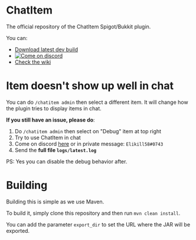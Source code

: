 # ChatItem

The official repository of the ChatItem Spigot/Bukkit plugin.

You can:

- [Download latest dev build](https://nightly.link/dadus33-plugins/ChatItem/workflows/build/v2/ChatItem.jar.zip)
- [ ![Come on discord](https://img.shields.io/badge/chat-on_discord-7289da.svg) ](https://discord.gg/yng5PPf62h)
- [Check the wiki](https://github.com/dadus33-plugins/ChatItem/wiki)

# Item doesn't show up well in chat

You can do `/chatitem admin` then select a different item. It will change how the plugin tries to display items in chat.

**If you still have an issue, please do**:
1) Do `/chatitem admin` then select on "Debug" item at top right
2) Try to use ChatItem in chat
3) Come on discord [here](https://discord.gg/yng5PPf62h) or in private message: `Elikill58#0743`
4) Send the **full file `logs/latest.log`**

PS: Yes you can disable the debug behavior after.

# Building

Building this is simple as we use Maven.

To build it, simply clone this repository and then run `mvn clean install`.

You can add the parameter `export_dir` to set the URL where the JAR will be exported.
